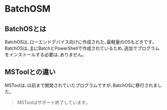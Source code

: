 # BatchOSM
## BatchOSとは
BatchOSは､ローエンドデバイス向けに作成された､最軽量のOSもどきです｡BatchOSは､主にBatchとPowerShellで作成されているため､追加でプログラムをインストールする必要は､ありません｡
## MSToolとの違い
MSToolは､以前まで開発されていたプログラムですが､BatchOSに移行されました｡
> MSToolはサポート終了しています｡
